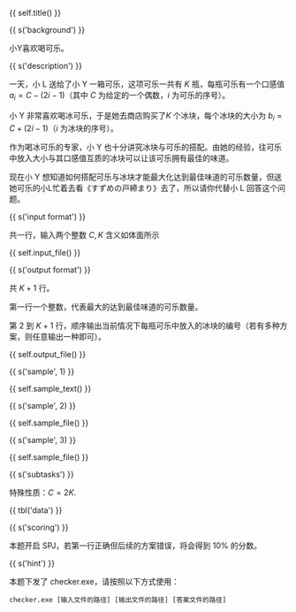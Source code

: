 {{ self.title() }}

{{ s('background') }}

小Y喜欢喝可乐。

{{ s('description') }}

一天，小 L 送给了小 Y 一箱可乐，这项可乐一共有 $K$ 瓶，每瓶可乐有一个口感值 $a_i=C-(2i-1)$（其中 $C$ 为给定的一个偶数，$i$ 为可乐的序号）。

小 Y 非常喜欢喝冰可乐，于是她去商店购买了$K$ 个冰块，每个冰块的大小为 $b_i=C+(2i-1)$（$i$ 为冰块的序号）。

作为喝冰可乐的专家，小 Y 也十分讲究冰块与可乐的搭配。由她的经验，往可乐中放入大小与其口感值互质的冰块可以让该可乐拥有最佳的味道。

现在小 Y 想知道如何搭配可乐与冰块才能最大化达到最佳味道的可乐数量，但送她可乐的小L忙着去看《すずめの戸締まり》去了，所以请你代替小 L 回答这个问题。

{{ s('input format') }}

共一行，输入两个整数 $C,K$ 含义如体面所示

{{ self.input_file() }}

{{ s('output format') }}

共 $K+1$ 行。

第一行一个整数，代表最大的达到最佳味道的可乐数量。

第 $2$ 到 $K+1$ 行，顺序输出当前情况下每瓶可乐中放入的冰块的编号（若有多种方案，则任意输出一种即可）。

{{ self.output_file() }}

{{ s('sample', 1) }}

{{ self.sample_text() }}

{{ s('sample', 2) }}

{{ self.sample_file() }}

{{ s('sample', 3) }}

{{ self.sample_file() }}

{{ s('subtasks') }}

特殊性质：$C=2K$.

{{ tbl('data') }}

{{ s('scoring') }}

本题开启 SPJ，若第一行正确但后续的方案错误，将会得到 10% 的分数。

{{ s('hint') }}

本题下发了 checker.exe，请按照以下方式使用：

`checker.exe [输入文件的路径] [输出文件的路径] [答案文件的路径]`